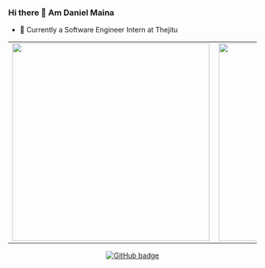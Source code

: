 ### Hi there 👋 Am Daniel Maina


- 🔭 Currently a Software Engineer Intern at Thejitu

<center>
  <table>
  <tr>
      <td><img width="400px" align="left" src="https://github-readme-stats.vercel.app/api?username=Danchiwaz&count_private=true&show_icons=true&theme=dark&layout=compact" /></td>
      <td><img width="400px" src="https://github-readme-streak-stats.herokuapp.com/?user=Danchiwaz&theme=dark" /></td>      
  </tr>   
  </table>
</center>
   



<p align="center">
  <a href="https://github.com/Danchiwaz?tab=followers">
    <img src="https://img.shields.io/github/followers/Danchiwaz?label=Followers&logo=GitHub&style=for-the-badge" alt="GitHub badge" />
  </a>
</p>
